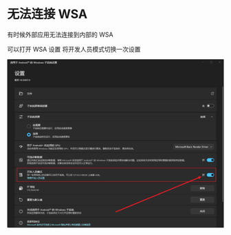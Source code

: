 # 无法连接 WSA

有时候外部应用无法连接到内部的 WSA

可以打开 WSA 设置 将开发人员模式切换一次设置

![WSA 开发模式](../photo/WSA/dark/WSA-setting-developer-mode.png)
